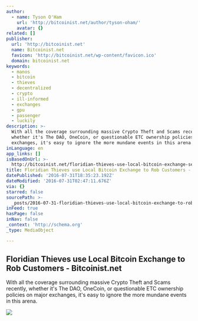 ```yaml
---
author:
  - name: Tyson O'Ham
    url: 'http://bitcoinist.net/author/tyson-oham/'
    avatar: {}
related: []
publisher:
  url: 'http://bitcoinist.net'
  name: Bitcoinist.net
  favicon: 'http://bitcoinist.net/wp-content/favicon.ico'
  domain: bitcoinist.net
keywords:
  - manos
  - bitcoin
  - thieves
  - decentralized
  - crypto
  - ill-informed
  - exchanges
  - gpu
  - passenger
  - luckily
description: >-
  With all the coverage surrounding massive Crypto Theft and Scams recently,
  whether it's The DAO, OneCoin, or questionable ETC ownership policies on major
  exchanges, it's easy to ignore the more mundane events in this arena.
inLanguage: en
app_links: []
isBasedOnUrl: >-
  http://bitcoinist.net/floridian-thieves-use-local-bitcoin-exchange-service-to-rob-their-customers/
title: Floridian Thieves use Local Bitcoin Exchange to Rob Customers - Bitcoinist.net
datePublished: '2016-07-31T18:35:23.192Z'
dateModified: '2016-07-31T02:47:11.676Z'
via: {}
starred: false
sourcePath: >-
  _posts/2016-07-31-floridian-thieves-use-local-bitcoin-exchange-to-rob-customer.md
inFeed: true
hasPage: false
inNav: false
_context: 'http://schema.org'
_type: MediaObject

---
```

<article style=""><h1>Floridian Thieves use Local Bitcoin Exchange to Rob Customers - Bitcoinist.net</h1><p>With all the coverage surrounding massive Crypto Theft and Scams recently, whether it's The DAO, OneCoin, or questionable ETC ownership policies on major exchanges, it's easy to ignore the more mundane events in this arena.</p><img src="http://bitcoinist.net/wp-content/uploads/2016/07/Florida-Man.png" /></article>
